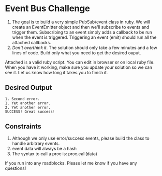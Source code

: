 # Event Bus Challenge

1. The goal is to build a very simple PubSub/event class in ruby. We will create an EventEmitter object and then we'll subscribe to events and trigger them. Subscribing to an event simply adds a callback to be run when the event is triggered. Triggering an event (emit) should run all the attached callbacks.
2. *Don't overthink it*. The solution should only take a few minutes and a few lines of code. Build only what you need to get the desired ouput.

Attached is a valid ruby script. You can edit in browser or on local ruby file. When you have it working, make sure you update your solution so we can see it. Let us know how long it takes you to finish it.


## Desired Output

```
1. Second error.
1. Yet another error.
2. Yet another error.
SUCCESS! Great success!
```

## Constraints
1. Although we only use error/success events, please build the class to handle arbitrary events.
2. event data will always be a hash
3. The syntax to call a proc is: proc.call(data)


If you run into any roadblocks. Please let me know if you have any questions!
